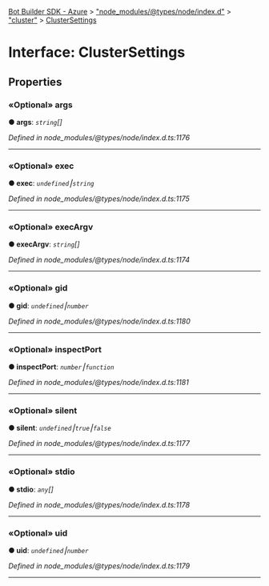 [Bot Builder SDK - Azure](../README.md) > ["node_modules/@types/node/index.d"](../modules/_node_modules__types_node_index_d_.md) > ["cluster"](../modules/_node_modules__types_node_index_d_._cluster_.md) > [ClusterSettings](../interfaces/_node_modules__types_node_index_d_._cluster_.clustersettings.md)



# Interface: ClusterSettings


## Properties
<a id="args"></a>

### «Optional» args

**●  args**:  *`string`[]* 

*Defined in node_modules/@types/node/index.d.ts:1176*





___

<a id="exec"></a>

### «Optional» exec

**●  exec**:  *`undefined`⎮`string`* 

*Defined in node_modules/@types/node/index.d.ts:1175*





___

<a id="execargv"></a>

### «Optional» execArgv

**●  execArgv**:  *`string`[]* 

*Defined in node_modules/@types/node/index.d.ts:1174*





___

<a id="gid"></a>

### «Optional» gid

**●  gid**:  *`undefined`⎮`number`* 

*Defined in node_modules/@types/node/index.d.ts:1180*





___

<a id="inspectport"></a>

### «Optional» inspectPort

**●  inspectPort**:  *`number`⎮`function`* 

*Defined in node_modules/@types/node/index.d.ts:1181*





___

<a id="silent"></a>

### «Optional» silent

**●  silent**:  *`undefined`⎮`true`⎮`false`* 

*Defined in node_modules/@types/node/index.d.ts:1177*





___

<a id="stdio"></a>

### «Optional» stdio

**●  stdio**:  *`any`[]* 

*Defined in node_modules/@types/node/index.d.ts:1178*





___

<a id="uid"></a>

### «Optional» uid

**●  uid**:  *`undefined`⎮`number`* 

*Defined in node_modules/@types/node/index.d.ts:1179*





___


